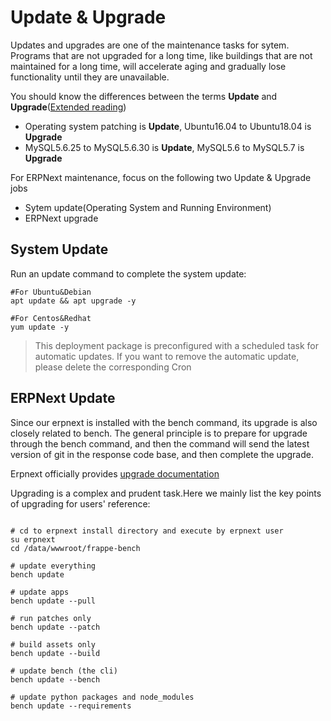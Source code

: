 # Update & Upgrade

Updates and upgrades are one of the maintenance tasks for sytem. Programs that are not upgraded for a long time, like buildings that are not maintained for a long time, will accelerate aging and gradually lose functionality until they are unavailable.

You should know the differences between the terms **Update** and **Upgrade**([Extended reading](https://support.websoft9.com/docs/faq/tech-upgrade.html#update-vs-upgrade))
- Operating system patching is **Update**, Ubuntu16.04 to Ubuntu18.04 is **Upgrade**
- MySQL5.6.25 to MySQL5.6.30 is **Update**, MySQL5.6 to MySQL5.7 is **Upgrade**

For ERPNext maintenance, focus on the following two Update & Upgrade jobs

- Sytem update(Operating System and Running Environment) 
- ERPNext upgrade 

## System Update

Run an update command to complete the system update:

``` shell
#For Ubuntu&Debian
apt update && apt upgrade -y

#For Centos&Redhat
yum update -y

```
> This deployment package is preconfigured with a scheduled task for automatic updates. If you want to remove the automatic update, please delete the corresponding Cron

## ERPNext Update

Since our erpnext is installed with the bench command, its upgrade is also closely related to bench. The general principle is to prepare for upgrade through the bench command, and then the command will send the latest version of git in the response code base, and then complete the upgrade.

Erpnext officially provides [upgrade documentation](https://frappeframework.com/docs/user/en/production-setup#updating)

Upgrading is a complex and prudent task.Here we mainly list the key points of upgrading for users' reference:

``` shell

# cd to erpnext install directory and execute by erpnext user
su erpnext
cd /data/wwwroot/frappe-bench

# update everything
bench update

# update apps
bench update --pull

# run patches only
bench update --patch

# build assets only
bench update --build

# update bench (the cli)
bench update --bench

# update python packages and node_modules
bench update --requirements

```